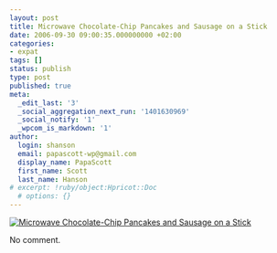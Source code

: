```yaml
---
layout: post
title: Microwave Chocolate-Chip Pancakes and Sausage on a Stick
date: 2006-09-30 09:00:35.000000000 +02:00
categories:
- expat
tags: []
status: publish
type: post
published: true
meta:
  _edit_last: '3'
  _social_aggregation_next_run: '1401630969'
  _social_notify: '1'
  _wpcom_is_markdown: '1'
author:
  login: shanson
  email: papascott-wp@gmail.com
  display_name: PapaScott
  first_name: Scott
  last_name: Hanson
# excerpt: !ruby/object:Hpricot::Doc
  # options: {}
---
```

<p><a href="http://www.bestweekever.tv/2006/09/29/sorry-wheaties-champions-have-a-new-breakfast/"><img src="http://www.papascott.de/wordpress/wp-content/uploads/2006/09/microwave_chocolate_chip_pancakes_and_sausage_on_a_stick.jpg" alt="Microwave Chocolate-Chip Pancakes and Sausage on a Stick" /></a></p>
<p>No comment.</p>
